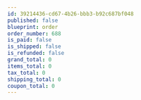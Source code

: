 ```yaml
---
id: 39214436-cd67-4b26-bbb3-b92c687bf048
published: false
blueprint: order
order_number: 688
is_paid: false
is_shipped: false
is_refunded: false
grand_total: 0
items_total: 0
tax_total: 0
shipping_total: 0
coupon_total: 0
---
```

